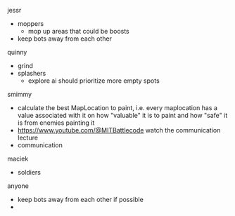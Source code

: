jessr
- moppers
  - mop up areas that could be boosts
- keep bots away from each other

quinny
- grind
- splashers
  - explore ai should prioritize more empty spots

smimmy 
- calculate the best MapLocation to paint, i.e. every maplocation has a value associated with it on how "valuable" it is to paint and how "safe" it is from enemies painting it
- https://www.youtube.com/@MITBattlecode watch the communication lecture
- communication

maciek
- soldiers

anyone
- keep bots away from each other if possible
- 

